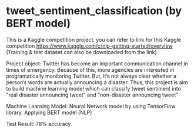 # tweet_sentiment_classification (by BERT model)

This is a Kaggle competition project. you can refer to link for this Kaggle competition https://www.kaggle.com/c/nlp-getting-started/overview (Training & test dataset can also be downloaded from the link)

Project object: 
Twitter has become an important communication channel in times of emergency. Because of this, more agencies are interested in programatically monitoring Twitter. 
But, it’s not always clear whether a person’s words are actually announcing a disaster.
Thus, this project is aim to build machine learning model which can classify tweet sentiment into "real disaster announcing tweet" and "non-disaster announcing tweet" 



Machine Learning Model: 
Neural Network model by using TensorFlow library. 
Applying BERT model (NLP)



Test Result: 78% accuracy
